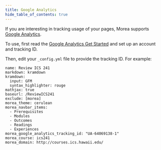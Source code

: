 ```yaml
---
title: Google Analytics
hide_table_of_contents: true
---
```


If you are interesting in tracking usage of your pages, Morea supports [Google Analytics](http://www.google.com/analytics/).

To use, first read the [Google Analytics Get Started](https://support.google.com/analytics/answer/1008015?hl=en&ref_topic=3544906) and set up an account and tracking ID.

Then, edit your `_config.yml` file to provide the tracking ID. For example:

```
name: Review ICS 241
markdown: kramdown
kramdown:
  input: GFM
  syntax_highlighter: rouge
mathjax: true
baseurl: /ReviewICS241
exclude: [morea]
morea_theme: cerulean
morea_navbar_items:
  - Prerequisites
  - Modules
  - Outcomes
  - Readings
  - Experiences
morea_google_analytics_tracking_id: "UA-64069138-1"
morea_course: ics241
morea_domain: http://courses.ics.hawaii.edu/
```
